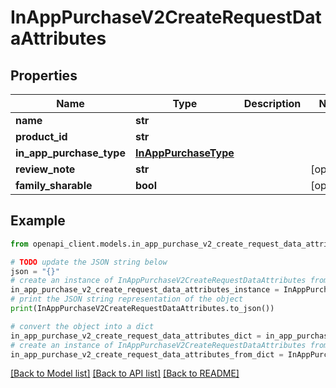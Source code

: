 # InAppPurchaseV2CreateRequestDataAttributes


## Properties

Name | Type | Description | Notes
------------ | ------------- | ------------- | -------------
**name** | **str** |  | 
**product_id** | **str** |  | 
**in_app_purchase_type** | [**InAppPurchaseType**](InAppPurchaseType.md) |  | 
**review_note** | **str** |  | [optional] 
**family_sharable** | **bool** |  | [optional] 

## Example

```python
from openapi_client.models.in_app_purchase_v2_create_request_data_attributes import InAppPurchaseV2CreateRequestDataAttributes

# TODO update the JSON string below
json = "{}"
# create an instance of InAppPurchaseV2CreateRequestDataAttributes from a JSON string
in_app_purchase_v2_create_request_data_attributes_instance = InAppPurchaseV2CreateRequestDataAttributes.from_json(json)
# print the JSON string representation of the object
print(InAppPurchaseV2CreateRequestDataAttributes.to_json())

# convert the object into a dict
in_app_purchase_v2_create_request_data_attributes_dict = in_app_purchase_v2_create_request_data_attributes_instance.to_dict()
# create an instance of InAppPurchaseV2CreateRequestDataAttributes from a dict
in_app_purchase_v2_create_request_data_attributes_from_dict = InAppPurchaseV2CreateRequestDataAttributes.from_dict(in_app_purchase_v2_create_request_data_attributes_dict)
```
[[Back to Model list]](../README.md#documentation-for-models) [[Back to API list]](../README.md#documentation-for-api-endpoints) [[Back to README]](../README.md)


